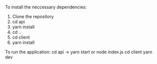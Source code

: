 To install the neccessary dependencies:
1. Clone the repository
2. cd api
3. yarn install
4. cd ..
5. cd client
6. yarn install

To run the application:
cd api -> yarn start or node index.js
cd client yarn dev
